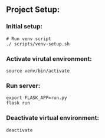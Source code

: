 ## Project Setup:

### Initial setup:
```
# Run venv script
./ scripts/venv-setup.sh
```

### Activate virutal environment:
```
source venv/bin/activate
```

### Run server:
```
export FLASK_APP=run.py
flask run
```

### Deactivate virtual environment:
```
deactivate
```


